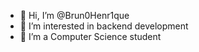 - 👋 Hi, I’m @Brun0Henr1que
- 👀 I’m interested in backend development 
- 🌱 I’m a Computer Science student


<!---
Brun0Henr1que/Brun0Henr1que is a ✨ special ✨ repository because its `README.md` (this file) appears on your GitHub profile.
You can click the Preview link to take a look at your changes.
--->
